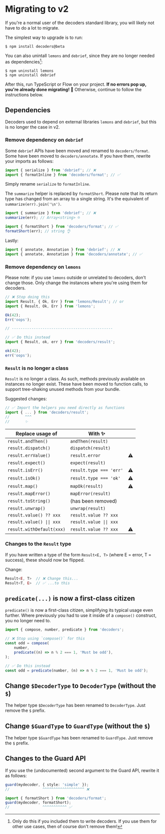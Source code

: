 # Migrating to v2

If you're a normal user of the decoders standard library, you will likely not have to do a
lot to migrate.

The simplest way to upgrade is to run:

    $ npm install decoders@beta

You can also unintall `lemons` and `debrief`, since they are no longer needed as
dependencies[^1]:

    $ npm uninstall lemons
    $ npm uninstall debrief

After this, run TypeScript or Flow on your project. **If no errors pop up, you're already
done migrating! 🎉** Otherwise, continue to follow the instructions below.

## Dependencies

Decoders used to depend on external libraries `lemons` and `debrief`, but this is no
longer the case in v2.

### Remove dependency on `debrief`

Some `debrief` APIs have been moved and renamed to `decoders/format`. Some have been moved
to `decoders/annotate`. If you have them, rewrite your imports as follows:

```typescript
import { serialize } from 'debrief'; // ❌
import { formatInline } from 'decoders/format'; // ✅
```

Simply rename `serialize` to `formatInline`.

The `summarize` helper is replaced by `formatShort`. Please note that its return type has
changed from an array to a single string. It's the equivalent of
`summarize(err).join('\n')`.

```typescript
import { summarize } from 'debrief'; // ❌
summarize(err); // Array<string> ☹️

import { formatShort } from 'decoders/format'; // ✅
formatShort(err); // string 👌
```

Lastly:

```typescript
import { annotate, Annotation } from 'debrief'; // ❌
import { annotate, Annotation } from 'decoders/annotate'; // ✅
```

### Remove dependency on `lemons`

Please note: if you use `lemons` outside or unrelated to decoders, don't change those.
Only change the instances where you're using them for decoders.

```typescript
// ❌ Stop doing this
import Result, { Ok, Err } from 'lemons/Result'; // or
import { Result, Ok, Err } from 'lemons';

Ok(42);
Err('oops');

// ----------------------------------------------

// ✅ Do this instead
import { Result, ok, err } from 'decoders/result';

ok(42);
err('oops');
```

### `Result` is no longer a class

`Result` is no longer a class. As such, methods previously available on instances no
longer exist. These have been moved to function calls, to support tree-shaking unused
methods from your bundle.

Suggested changes:

```typescript
// ✅ Import the helpers you need directly as functions
import { ... } from 'decoders/result';
//       ^^^
//       ✨
```

| Replace usage of          | With ✨                 |     |
| ------------------------- | ----------------------- | --- |
| `result.andThen()`        | `andThen(result)`       |     |
| `result.dispatch()`       | `dispatch(result)`      |     |
| `result.errValue()`       | `result.error`          | ⚠️  |
| `result.expect()`         | `expect(result)`        |     |
| `result.isErr()`          | `result.type === 'err'` | ⚠️  |
| `result.isOk()`           | `result.type === 'ok'`  | ⚠️  |
| `result.map()`            | `mapOk(result)`         | ⚠️  |
| `result.mapError()`       | `mapError(result)`      |     |
| `result.toString()`       | (has been removed)      |     |
| `result.unwrap()`         | `unwrap(result)`        |     |
| `result.value() ?? xxx`   | `result.value ?? xxx`   |     |
| `result.value() \|\| xxx` | `result.value \|\| xxx` |     |
| `result.withDefault(xxx)` | `result.value ?? xxx`   | ⚠️  |

### Changes to the `Result` type

If you have written a type of the form `Result<E, T>` (where E = error, T = success),
these should now be flipped.

Change:

```typescript
Result<E, T>  // ❌ Change this...
Result<T, E>  // ✅ ...to this
```

## `predicate(...)` is now a first-class citizen

`predicate()` is now a first-class citizen, simplifying its typical usage even further.
Where previously you had to use it inside of a `compose()` construct, you no longer need
to.

```typescript
import { compose, number, predicate } from 'decoders';

// ❌ Stop using `compose()` for this
const odd = compose(
    number,
    predicate((n) => n % 2 === 1, 'Must be odd'),
);

// ✅ Do this instead
const odd = predicate(number, (n) => n % 2 === 1, 'Must be odd');
```

## Change `$DecoderType` to `DecoderType` (without the `$`)

The helper type `$DecoderType` has been renamed to `DecoderType`. Just remove the `$`
prefix.

## Change `$GuardType` to `GuardType` (without the `$`)

The helper type `$GuardType` has been renamed to `GuardType`. Just remove the `$` prefix.

## Changes to the Guard API

If you use the (undocumented) second argument to the Guard API, rewrite it as follows:

```typescript
guard(mydecoder, { style: 'simple' });
//               ^^^^^^^^^^^^^^^^^^^ ❌

import { formatShort } from 'decoders/format';
guard(mydecoder, formatShort);
//               ^^^^^^^^^^^ ✅
```

[^1]:
    Only do this if you included them to write decoders. If you use them for other use
    cases, then of course don't remove them!
